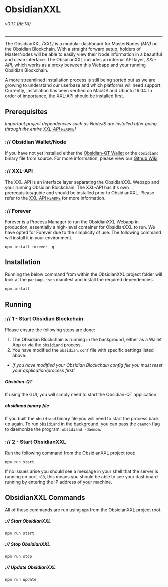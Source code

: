 # ObsidianXXL
###### v0.1.1 (BETA)
---
The ObsidianXXL *(XXL)* is a modular dashboard for MasterNodes *(MN)* on the Obsidian Blockchain. With a straight forward setup, holders of MasterNodes will be able to easily view their Node information in a beautiful and clean interface. The ObsidianXXL includes an internal API layer, *XXL-API*, which works as a proxy between this Webapp and your running Obsidian Blockchain.

A more streamlined installation process is still being sorted out as we are growing to understand our userbase and which platforms will need support. Currently, installation has been verified on MacOS and Ubuntu 16.04. In order of importance, the [XXL-API](./xxl-api) should be installed first.

## Prerequisites
*Important project dependencies such as NodeJS are installed after going through the entire [XXL-API `README`](./xxl-api/README.md)!*

### :// Obsidian Wallet/Node
If you have not yet installed either the [Obsidian-QT Wallet](https://github.com/obsidianproject/Obsidian-Qt/releases) or the `obsidiand` binary file from source. For more information, please view our [Github Wiki](https://github.com/obsidianproject/Obsidian-Qt/wiki).

### :// XXL-API
The XXL-API is an interface layer separating the ObsidianXXL Webapp and your running Obsidian Blockchain. The XXL-API has it's own prerequisites/guide and should be installed prior to ObsidianXXL. Please refer to the [XXL-API `README`](./xxl-api/README.md) for more information.

### :// Forever
Forever is a Process Manager to run the ObsidianXXL Webapp in production, essentially a high-level container for ObsidianXXL to run. We have opted for Forever due to the simplicity of use. The following command will install it in your environment.
```
npm install forever -g
```

## Installation
Running the below command from within the ObsidianXXL project folder will look at the `package.json` manifest and install the required dependencies.
```
npm install
```

## Running
### :// 1 - Start Obsidian Blockchain
Please ensure the following steps are done:
1. The Obsidian Blockchain is running in the background, either as a Wallet App or via the `obsidiand` process. 
2. You have modified the `obsidian.conf` file with specific settings listed above.
  - *If you have modified your Obsidian Blockchain config file you must reset your application/process first!*

##### Obsidian-QT
If using the GUI, you will simply need to start the Obsidian-QT application.

##### obsidiand binary file
If you built the `obsidiand` binary file you will need to start the process back up again. To run `obsidiand` in the background, you can pass the `daemon` flag to daemonize the program: `obsidiand -daemon`.

### :// 2 - Start ObsidianXXL
Run the following command from the ObsidianXXL project root:
```
npm run start
```
If no issues arise you should see a message in your shell that the server is running on port `:80`, this means you should be able to see your dashboard running by entering the IP address of your machine.

## ObsidianXXL Commands
All of these commands are run using `npm` from the ObsidianXXL project root.

##### :// Start ObsidianXXL
```
npm run start
```

##### :// Stop ObsidianXXL
```
npm run stop
```

##### :// Update ObsidianXXL
```
npm run update
```
